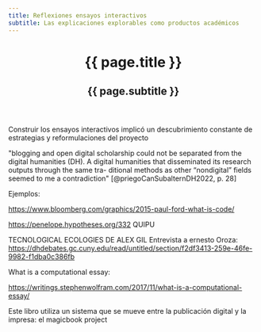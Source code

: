 ```yaml
---
title: Reflexiones ensayos interactivos
subtitle: Las explicaciones explorables como productos académicos
---
```


<header class="chapter-headers">
  <h1>{{ page.title }}</h1>
  <h2>{{ page.subtitle }}</h2>
</header>

Construir los ensayos interactivos implicó un descubrimiento constante de estrategias y reformulaciones del proyecto

"blogging and open digital scholarship could not be separated from the digital humanities (DH). A digital humanities that disseminated its research outputs through the same tra- ditional methods as other “nondigital” fields seemed to me a contradiction" [@priegoCanSubalternDH2022, p. 28]

Ejemplos:

https://www.bloomberg.com/graphics/2015-paul-ford-what-is-code/

https://penelope.hypotheses.org/332 QUIPU

TECNOLOGICAL ECOLOGIES DE ALEX GIL
Entrevista a ernesto Oroza: https://dhdebates.gc.cuny.edu/read/untitled/section/f2df3413-259e-46fe-9982-f1dba0c386fb


What is a computational essay:

https://writings.stephenwolfram.com/2017/11/what-is-a-computational-essay/

Este libro utiliza un sistema que se mueve entre la publicación digital y la impresa: el magicbook project